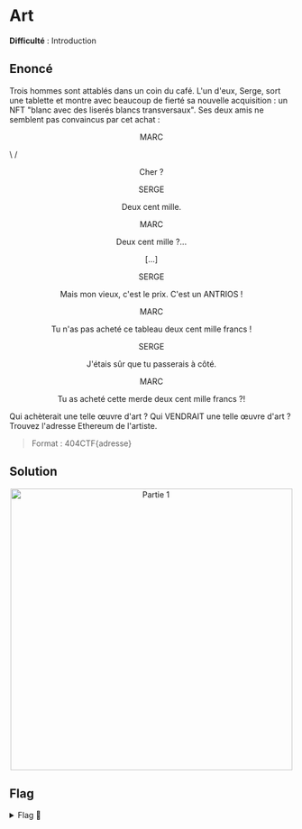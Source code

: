 # Art

**Difficulté** : Introduction

## Enoncé

Trois hommes sont attablés dans un coin du café. L'un d'eux, Serge, sort une tablette et montre avec beaucoup de fierté sa nouvelle acquisition : un NFT "blanc avec des liserés blancs transversaux". Ses deux amis ne semblent pas convaincus par cet achat :

<p align="center"> MARC </p> \   /
<p align="center"> Cher ? </p>

<p align="center"> SERGE </p>   
<p align="center"> Deux cent mille. </p>

<p align="center"> MARC </p>   
<p align="center"> Deux cent mille ?... </p>

<p align="center"> [...] </p>

<p align="center"> SERGE </p>   
<p align="center"> Mais mon vieux, c'est le prix. C'est un ANTRIOS ! </p>

<p align="center"> MARC </p>   
<p align="center"> Tu n'as pas acheté ce tableau deux cent mille francs ! </p>

<p align="center"> SERGE </p>   
<p align="center"> J'étais sûr que tu passerais à côté. </p>

<p align="center"> MARC </p>   
<p align="center"> Tu as acheté cette merde deux cent mille francs ?! </p>


Qui achèterait une telle œuvre d'art ? Qui VENDRAIT une telle œuvre d'art ?   
Trouvez l'adresse Ethereum de l'artiste.   
> Format : 404CTF{adresse}


## Solution

<p align="center"><img src="Partie 1.png" alt="Partie 1" width="500"></p>

## Flag

<details>
<summary> Flag 🚩</summary>

```
404CTF{L3_M0m3nT_3St_V3nU_D3_54mus3r}
```